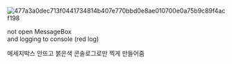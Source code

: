 ![477a3a0dec713f0441734814b407e770bbd0e8ae010700e0a75b9c89f4acf198](https://user-images.githubusercontent.com/20321215/121517565-7e387b00-ca2a-11eb-8b59-b15c155aba62.png)

not open MessageBox  
and logging to console (red log)

메세지박스 안뜨고 붉은색 콘솔로그로만 찍게 만들어줌  
